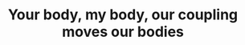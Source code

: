 ---
layout: publications
title: Your body, my body, our coupling moves our bodies
authors: Your body, my body, our coupling moves our bodies
publication: Front. Hum. Neurosci. 8:1004
year: 2014
link: http://journal.frontiersin.org/article/10.3389/fnhum.2014.01004/full
type: "Journal Paper" # "Journal Paper", Preprint, "Book:Chapter", Comment, "Poster:Conference"
category: "Opinion:Perspectives" # "Opinion:Perspectives", Review, Computational, Social Cognitive and Affective Neuroscience, Experimental
filename:  2014.12.16_G.Dumas #MM.DD.YYYY_F.Author
---